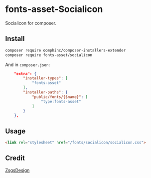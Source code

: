 # fonts-asset-Socialicon
Socialicon for composer.

## Install

```bash
composer require oomphinc/composer-installers-extender
composer require fonts-asset/socialicon
```

And in `composer.json`:

```json
    "extra": {
        "installer-types": [
            "fonts-asset"
        ],
        "installer-paths": {
            "public/fonts/{$name}": [
                "type:fonts-asset"
            ]
        }
    },
```

## Usage

```html
<link rel="stylesheet" href="/fonts/socialicon/socialicon.css">
```

## Credit

[ZsgsDesign](https://github.com/ZsgsDesign)